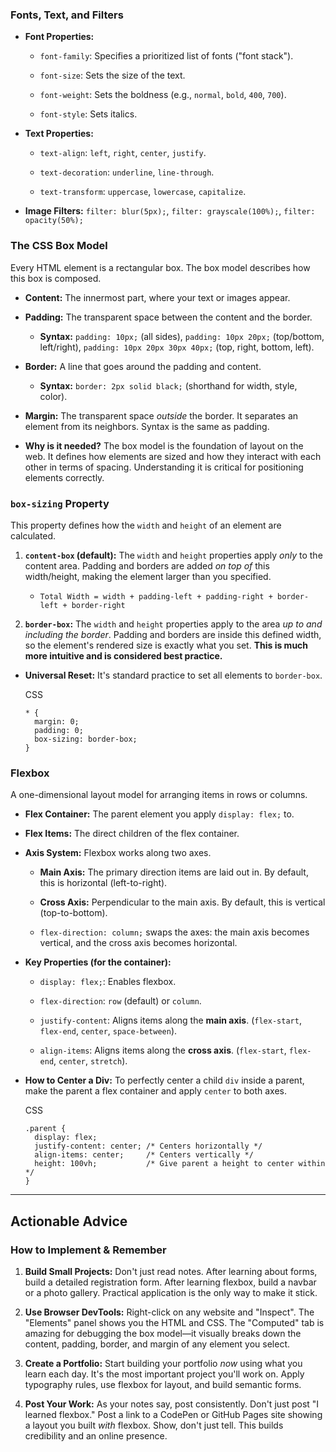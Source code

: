 ### **Fonts, Text, and Filters**
- **Font Properties:**
    
    - `font-family`: Specifies a prioritized list of fonts ("font stack").
        
    - `font-size`: Sets the size of the text.
        
    - `font-weight`: Sets the boldness (e.g., `normal`, `bold`, `400`, `700`).
        
    - `font-style`: Sets italics.
        
- **Text Properties:**
    
    - `text-align`: `left`, `right`, `center`, `justify`.
        
    - `text-decoration`: `underline`, `line-through`.
        
    - `text-transform`: `uppercase`, `lowercase`, `capitalize`.
        
- **Image Filters:** `filter: blur(5px);`, `filter: grayscale(100%);`, `filter: opacity(50%);`
    

### **The CSS Box Model**

Every HTML element is a rectangular box. The box model describes how this box is composed.

- **Content:** The innermost part, where your text or images appear.
    
- **Padding:** The transparent space between the content and the border.
    
    - **Syntax:** `padding: 10px;` (all sides), `padding: 10px 20px;` (top/bottom, left/right), `padding: 10px 20px 30px 40px;` (top, right, bottom, left).
        
- **Border:** A line that goes around the padding and content.
    
    - **Syntax:** `border: 2px solid black;` (shorthand for width, style, color).
        
- **Margin:** The transparent space _outside_ the border. It separates an element from its neighbors. Syntax is the same as padding.
    
- **Why is it needed?** The box model is the foundation of layout on the web. It defines how elements are sized and how they interact with each other in terms of spacing. Understanding it is critical for positioning elements correctly.
    

### **`box-sizing` Property**

This property defines how the `width` and `height` of an element are calculated.

1. **`content-box` (default):** The `width` and `height` properties apply _only_ to the content area. Padding and borders are added _on top of_ this width/height, making the element larger than you specified.
    
    - `Total Width = width + padding-left + padding-right + border-left + border-right`
        
2. **`border-box`:** The `width` and `height` properties apply to the area _up to and including the border_. Padding and borders are inside this defined width, so the element's rendered size is exactly what you set. **This is much more intuitive and is considered best practice.**
    

- **Universal Reset:** It's standard practice to set all elements to `border-box`.
    
    CSS
    
    ```
    * {
      margin: 0;
      padding: 0;
      box-sizing: border-box;
    }
    ```
    

### **Flexbox**

A one-dimensional layout model for arranging items in rows or columns.

- **Flex Container:** The parent element you apply `display: flex;` to.
    
- **Flex Items:** The direct children of the flex container.
    
- **Axis System:** Flexbox works along two axes.
    
    - **Main Axis:** The primary direction items are laid out in. By default, this is horizontal (left-to-right).
        
    - **Cross Axis:** Perpendicular to the main axis. By default, this is vertical (top-to-bottom).
        
    - `flex-direction: column;` swaps the axes: the main axis becomes vertical, and the cross axis becomes horizontal.
        
- **Key Properties (for the container):**
    
    - `display: flex;`: Enables flexbox.
        
    - `flex-direction`: `row` (default) or `column`.
        
    - `justify-content`: Aligns items along the **main axis**. (`flex-start`, `flex-end`, `center`, `space-between`).
        
    - `align-items`: Aligns items along the **cross axis**. (`flex-start`, `flex-end`, `center`, `stretch`).
        
- **How to Center a Div:** To perfectly center a child `div` inside a parent, make the parent a flex container and apply `center` to both axes.
    
    CSS
    
    ```
    .parent {
      display: flex;
      justify-content: center; /* Centers horizontally */
      align-items: center;     /* Centers vertically */
      height: 100vh;           /* Give parent a height to center within */
    }
    ```
    

---

## **Actionable Advice**

### **How to Implement & Remember**

1. **Build Small Projects:** Don't just read notes. After learning about forms, build a detailed registration form. After learning flexbox, build a navbar or a photo gallery. Practical application is the only way to make it stick.
    
2. **Use Browser DevTools:** Right-click on any website and "Inspect". The "Elements" panel shows you the HTML and CSS. The "Computed" tab is amazing for debugging the box model—it visually breaks down the content, padding, border, and margin of any element you select.
    
3. **Create a Portfolio:** Start building your portfolio _now_ using what you learn each day. It's the most important project you'll work on. Apply typography rules, use flexbox for layout, and build semantic forms.
    
4. **Post Your Work:** As your notes say, post consistently. Don't just post "I learned flexbox." Post a link to a CodePen or GitHub Pages site showing a layout you built _with_ flexbox. Show, don't just tell. This builds credibility and an online presence.